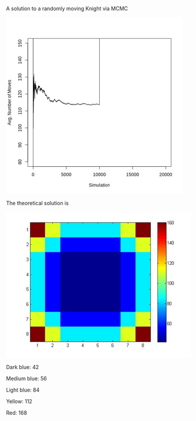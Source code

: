 
A solution to a randomly moving Knight via MCMC

![knight.jpg](https://github.com/mkomod/stochastic-knight/blob/master/knight.jpg)

The theoretical solution is

![theoretical.jpg](https://github.com/mkomod/stochastic-knight/blob/master/theoretical.jpg)

Dark blue: 42

Medium blue: 56

Light blue: 84

Yellow: 112

Red: 168


